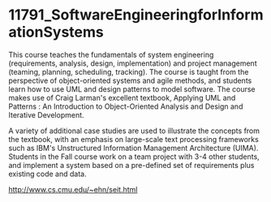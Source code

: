 # 11791_SoftwareEngineeringforInformationSystems

This course teaches the fundamentals of system engineering (requirements, analysis, design, implementation) and project management (teaming, planning, scheduling, tracking). The course is taught from the perspective of object-oriented systems and agile methods, and students learn how to use UML and design patterns to model software. The course makes use of Craig Larman's excellent textbook, Applying UML and Patterns : An Introduction to Object-Oriented Analysis and Design and Iterative Development.

A variety of additional case studies are used to illustrate the concepts from the textbook, with an emphasis on large-scale text processing frameworks such as IBM's Unstructured Information Management Architecture (UIMA). Students in the Fall course work on a team project with 3-4 other students, and implement a system based on a pre-defined set of requirements plus existing code and data.

http://www.cs.cmu.edu/~ehn/seit.html
